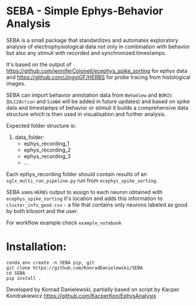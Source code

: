 # SEBA - Simple Ephys-Behavior Analysis


SEBA is a small package that standardizes and automates exploratory analysis of electrophysiological data not only in combination with behavior but also any stimuli with recorded and synchronized timestamps. 

It's based on the output of https://github.com/jenniferColonell/ecephys_spike_sorting for ephys data and https://github.com/JingyiGF/HERBS for probe tracing from histological images.

SEBA can import behavior annotation data from `BehaView` and `BORIS` (`DLC2Action` and `SimBA` will be added in future updates) and based on spike data and timestamps of behavior or stimuli it builds a comprehensive data structure which is then used in visualisation and further analysis.

Expected folder structure is:
1. data_folder: 
   * ephys_recording_1
   * ephys_recording_2
   * ephys_recording_3 
   * ...

Each ephys_recording folder should contain results of an `sglx_multi_run_pipeline.py` run from `ecephys_spike_sorting`.

SEBA uses `HERBS` output to assign to each neuron obtained with `ecephys_spike_sorting` it's location and adds this information to `cluster_info_good.csv` - a file that contains only neurons labeled as good by both kilosort and the user.

For workflow example check `example_notebook`

# Installation:
`conda env create -n SEBA pip, git` \
`git clone https://github.com/KonradDanielewski/SEBA` \
`cd SEBA` \
`pip install .`


Developed by Konrad Danielewski, partially based on script by Kacper Kondrakiewicz https://github.com/KacperKon/EphysAnalysis
